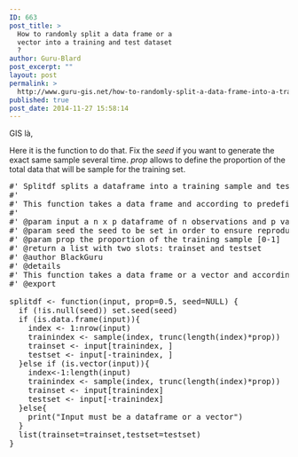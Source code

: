 ```yaml
---
ID: 663
post_title: >
  How to randomly split a data frame or a
  vector into a training and test dataset
  ?
author: Guru-Blard
post_excerpt: ""
layout: post
permalink: >
  http://www.guru-gis.net/how-to-randomly-split-a-data-frame-into-a-training-and-a-test-dataset/
published: true
post_date: 2014-11-27 15:58:14
---
```

GIS là,

Here it is the function to do that. Fix the <em>seed</em> if you want to generate the exact same sample several time.
<em>prop</em> allows to define the proportion of the total data that will be sample for the training set.

<pre lang="rsplus">
#' Splitdf splits a dataframe into a training sample and test sample with a given proportion
#' 
#' This function takes a data frame and according to predefined proportion "prop" it will return a training and a test sample
#' 
#' @param input a n x p dataframe of n observations and p variables or a vector
#' @param seed the seed to be set in order to ensure reproductability of the split
#' @param prop the proportion of the training sample [0-1]
#' @return a list with two slots: trainset and testset
#' @author BlackGuru
#' @details
#' This function takes a data frame or a vector and according to predefined proportion "prop" it will return a training and a test sample. "prop" corresponds to the proportion of the training sample.
#' @export

splitdf <- function(input, prop=0.5, seed=NULL) {
  if (!is.null(seed)) set.seed(seed)
  if (is.data.frame(input)){
    index <- 1:nrow(input)
    trainindex <- sample(index, trunc(length(index)*prop))
    trainset <- input[trainindex, ]
    testset <- input[-trainindex, ]
  }else if (is.vector(input)){
    index<-1:length(input)  
    trainindex <- sample(index, trunc(length(index)*prop))
    trainset <- input[trainindex]
    testset <- input[-trainindex]
  }else{
    print("Input must be a dataframe or a vector")
  }
  list(trainset=trainset,testset=testset)
}

</pre>